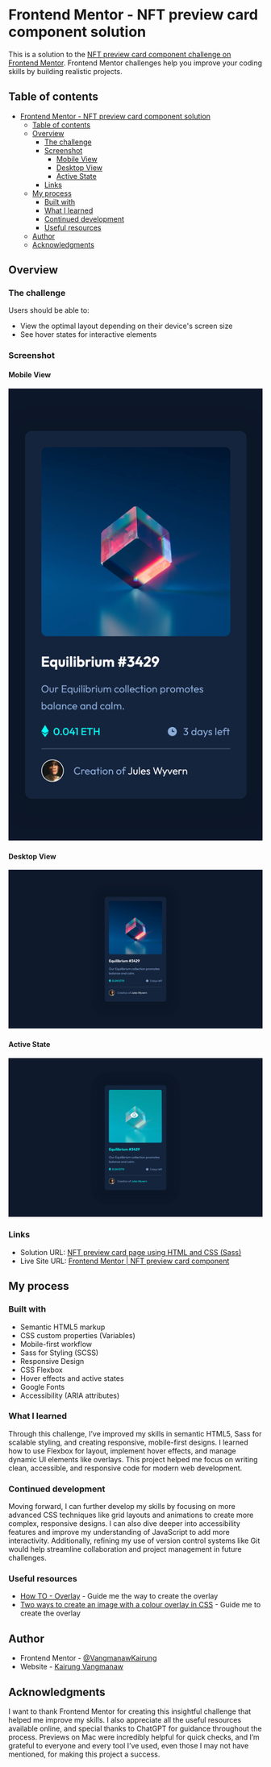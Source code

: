 # Frontend Mentor - NFT preview card component solution

This is a solution to the [NFT preview card component challenge on Frontend Mentor](https://www.frontendmentor.io/challenges/nft-preview-card-component-SbdUL_w0U). Frontend Mentor challenges help you improve your coding skills by building realistic projects. 

## Table of contents

- [Frontend Mentor - NFT preview card component solution](#frontend-mentor---nft-preview-card-component-solution)
  - [Table of contents](#table-of-contents)
  - [Overview](#overview)
    - [The challenge](#the-challenge)
    - [Screenshot](#screenshot)
      - [Mobile View](#mobile-view)
      - [Desktop View](#desktop-view)
      - [Active State](#active-state)
    - [Links](#links)
  - [My process](#my-process)
    - [Built with](#built-with)
    - [What I learned](#what-i-learned)
    - [Continued development](#continued-development)
    - [Useful resources](#useful-resources)
  - [Author](#author)
  - [Acknowledgments](#acknowledgments)

## Overview

### The challenge

Users should be able to:

- View the optimal layout depending on their device's screen size
- See hover states for interactive elements

### Screenshot
#### Mobile View
![](./sources/screenshots/Mobile%20view.png)

#### Desktop View
![](./sources/screenshots/Desktop%20view.png)

#### Active State
![](./sources/screenshots/Active%20state.jpg)

### Links

- Solution URL: [NFT preview card page using HTML and CSS (Sass)](https://www.frontendmentor.io/solutions/nft-preview-card-page-using-html-and-css-sass-3-mRs3Rnq0)
- Live Site URL: [Frontend Mentor | NFT preview card component](https://vangmanawkairung.github.io/Frontend-Mentor_nft-prview-card-component/)

## My process

### Built with

- Semantic HTML5 markup
- CSS custom properties (Variables)
- Mobile-first workflow
- Sass for Styling (SCSS)
- Responsive Design
- CSS Flexbox
- Hover effects and active states
- Google Fonts
- Accessibility (ARIA attributes)

### What I learned

Through this challenge, I’ve improved my skills in semantic HTML5, Sass for scalable styling, and creating responsive, mobile-first designs. I learned how to use Flexbox for layout, implement hover effects, and manage dynamic UI elements like overlays. This project helped me focus on writing clean, accessible, and responsive code for modern web development.

### Continued development

Moving forward, I can further develop my skills by focusing on more advanced CSS techniques like grid layouts and animations to create more complex, responsive designs. I can also dive deeper into accessibility features and improve my understanding of JavaScript to add more interactivity. Additionally, refining my use of version control systems like Git would help streamline collaboration and project management in future challenges.

### Useful resources

- [How TO - Overlay](https://www.w3schools.com/howto/howto_css_overlay.asp) - Guide me the way to create the overlay
- [Two ways to create an image with a colour overlay in CSS](https://dev.to/ellen_dev/two-ways-to-achieve-an-image-colour-overlay-with-css-eio) - Guide me to create the overlay

## Author

- Frontend Mentor - [@VangmanawKairung](https://www.frontendmentor.io/profile/VangmanawKairung)
- Website - [Kairung Vangmanaw](https://github.com/VangmanawKairung)

## Acknowledgments

I want to thank Frontend Mentor for creating this insightful challenge that helped me improve my skills. I also appreciate all the useful resources available online, and special thanks to ChatGPT for guidance throughout the process. Previews on Mac were incredibly helpful for quick checks, and I’m grateful to everyone and every tool I’ve used, even those I may not have mentioned, for making this project a success.
